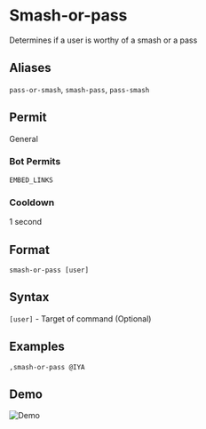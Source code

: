 # Smash-or-pass
Determines if a user is worthy of a smash or a pass

## Aliases
`pass-or-smash`, `smash-pass`, `pass-smash`
## Permit
General
### Bot Permits
`EMBED_LINKS`
### Cooldown
1 second
## Format
`smash-or-pass [user]`
## Syntax
`[user]` - Target of command (Optional)
## Examples
`,smash-or-pass @IYA`
## Demo 
![Demo](https://i.ibb.co/sQ0XJB6/smash-pass.gif)

